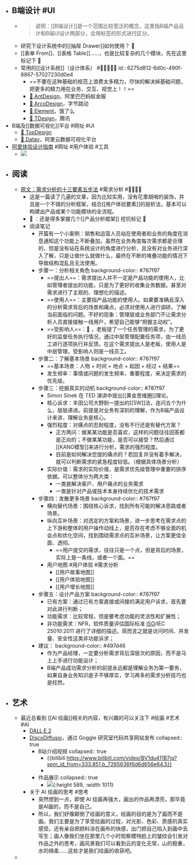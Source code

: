 - ## B端设计 #UI
	- > 说明：[[B端设计]]是一个范围比较宽泛的概念，这里指B端产品设计和B端UI设计两部分，会用标签的形式进行区分。
	- 研究下设计系统中的[[抽屉 Drawer]]如何使用？ 🤔
	- [[表单 From]]、[[表格 Table]]……，也是比较复杂的几个模块，先在这里标记下 📍
	- 常用的[[设计系统]]（设计体系） #🌟🌟🌟🌟🌟
	  id:: 6275d812-6d0c-490f-8867-57027230d0e4
		- ==不要在这种基础的规范上浪费太多精力，尽快的解决掉基础问题，把更多的精力用在业务、交互、视觉上！！==
		- [🔗  AntDesign](https://ant.design/index-cn)，阿里巴巴蚂蚁金服
		- [🔗  ArcoDesign](https://arco.design/)，字节跳动
		- [🔗  Element](https://element.eleme.cn/#/zh-CN)，饿了么
		- [🔗  TDesign](https://tdesign.tencent.com/)，腾讯
- B端及[[数据可视化]]平台 #网址 #UI
	- [🔗  TopDesign](https://tob.design/#/home)
	- [🔗  Datav](http://datav.aliyun.com/portal?spm=a2crr.b71357980.0.0.578a26c0s5u6Or)，阿里云数据可视化平台
- [阿里体验设计指南](https://www.aliued.com/) #网址 #用户体验 #工具
	- ![](https://kidpic.oss-cn-beijing.aliyuncs.com/kaimini/20220507173818.png)
- ## 阅读
	- [原文：需求分析的十三要素五步法](https://mp.weixin.qq.com/s/xCa_2DlI_R6XZR3CNGHLWg) #需求分析 #🌟🌟🌟🌟
		- 这是一篇读了几遍的文章，因为比较实用，没有花里胡哨的装饰，并且是一个不错的分析框架，结合[[用户体验要素]]的层析法，基本可以构建出产品或某个功能模块的全流程。
		- 🤔 ：还是得多掌握几个[[产品分析框架]] 挖坑标记 📍
		- 阅读笔记
			- 开篇有一个小案例：销售和运营人员站在使用者和业务的角度在消息通知这个功能上不断叠加，虽然在业务角度每次需求都是合理的，但是没有站在系统设计的角度进行分析，且没有对业务进行深入了解，只是让做什么就做什么，最终在不断的堆叠功能的情况下导致结构混乱且无法使用。
			- 步骤一：分析相关角色
			  background-color:: #787f97
				- ==提出人==：需求提出人并不一定是产品功能的使用人，比如管理者提出的功能，只是为了更好的收集业务数据。甚至对需求进行了主观的、理想化的描述。
				- ==使用人==：主要指产品功能的使用人。如果要准确且深入的分析需求背后的场景和痛点，必须对使用人进行调研，了解当前面临的问题。不好的现象：管理层或业务部门不让需求分析人员直接接触一线用户，希望自己能够“把握主动权”。
				- ==受影响人==：🌰 ，老板提了一个任务管理的需求，为了更好的监督任务执行情况，通过中层管理配置任务项，由一线员工进行逐项执行并反馈。在这个需求提出人是老板，使用人是中层管理，受影响人则是一线员工。
			- 步骤二：了解基本场景
			  background-color:: #787f97
				- ==基本场景：人物 + 时间 + 地点 + 起因 + 经过 + 结果==
				- 发生频率：事情或问题的发生频率、重要程度，来决定需求的优先级。
			- 步骤三：挖掘真实的动机
			  background-color:: #787f97
				- Simon Sinek 在 TED 演讲中提出[[黄金思维圈]]理论。
				- 核心诉求：丰田公司大野耐一提出的[[5W]]法，连问五个为什么，层层递进。前提是对业务有深刻的理解，作为B端产品设计来讲，理解业务是核心。
				- 强烈程度：对痛点的忍耐程度，没有不行还是有替代方案？
					- 正方两问：做某某功能是否喜欢，这样的问题往往回答都是正向的；不做某某功能，是否可以接受？然后通过[[KANO模型]]来进行分析，需求的强烈程度。
					- 目前是如何解决您提的痛点的？若回复并没有着手解决，就可以判断需求的紧急程度较低。（根据具体场景分析）
				- 实际价值：需求的实际价值，是需求优先级管理中重要的排序依据。可以整体分为两大类：
					- 一类是解决客户、用户痛点的业务需求
					- 一类是针对产品或技术本身持续优化的技术需求
			- 步骤四：发散更多场景
			  background-color:: #787f97
				- 横向替代场景：围绕核心诉求，找到所有可能的解决思路或者场景。
				- 纵向互补场景：对选定的方案和场景，进一步思考在需求点的上下游和整体的用户操作动线上，是否存在考虑不够全面的机会点和优化空间，找到围绕需求点的互补场景，让方案更佳全面、透彻。
					- ==用户提交的需求，往往只是一个点，但是背后的场景，实际上是一条线，或者一个面。==
				- 用户地图 #用户体验 #需求分析
					- [[用户故事地图]]
					- [[用户体验地图]]
					- [[用户增长地图]]
			- 步骤五：设计产品方案
			  background-color:: #787f97
				- 已有方案：通过已有方案直接或间接的满足用户诉求，首先要对此进行判断；
				- 功能需求：比较常规，但是要考虑功能的灵活性和扩展性；
				- 非功能需求：NFR，软件质量评估国际标准 [ISO](https://www.iso.org/standard/35733.html)/IEC 25010:2011 进行了详细的描述。简而言之就是访问时间、并发量、安全性这类非功能诉求；
			- 建议：
			  background-color:: #497d46
				- 作为产品经理，一定要分析需求背后深层次的原因，而不是马上上手进行功能设计；
				- B端产品成功需求分析的前提永远都是理解业务为第一要务，如果自身业务知识底子不够厚实，学习再多的需求分析技巧也是枉然。
- ## 艺术
	- 最近总看到 [[AI 绘画]]相关的内容，有兴趣的可以关注下 #绘画 #艺术 #AI
		- [DALL·E 2](https://openai.com/)
		- [DiscoDiffusio](https://colab.research.google.com/github/alembics/disco-diffusion/blob/main/Disco_Diffusion.ipynb)，通过 Goggle 研究室代码共享网站发布
		  collapsed:: true
			- B站介绍视频
			  collapsed:: true
				- {{bilibili https://www.bilibili.com/video/BV1du411B7jq?spm_id_from=333.851.b_7265636f6d6d656e64.5}}
				-
			- 作品展示
			  collapsed:: true
				- ![](https://kidpic.oss-cn-beijing.aliyuncs.com/img/20220403220046.png){:height 589, :width 1011}
		- 关于 AI 绘画的思考 #思考
			- 突然想到一点，即使 AI 绘画再强大，画出的作品再漂亮，那毕竟是AI画的，而不是自己。
			- 所以，我们好像颠倒了绘画的意义，绘画的目的是为了画而不是画。我们主要是为了享受绘画的过程，对光影、色彩、质感的真实感受。还有亲自把颜料涂在画布的快感，出门把自己陷入到画中去写生；画人像我们坐在那里几个小时观察模特脸上的皱纹会引发对作品之外的思考，画风景我们可以看到云的变化无常，山的稳重，水的绵柔……这些才是我们绘画的收获吧。
	-
